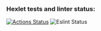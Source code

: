 ### Hexlet tests and linter status:
[![Actions Status](https://github.com/koder-dev/frontend-project-lvl2/workflows/hexlet-check/badge.svg)](https://github.com/koder-dev/frontend-project-lvl2/actions)
![Eslint Status](https://github.com/koder-dev/frontend-project-lvl2/actions/workflows/lint.yml/badge.svg)